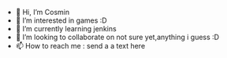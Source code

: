 - 👋 Hi, I’m Cosmin
- 👀 I’m interested in games :D
- 🌱 I’m currently learning jenkins
- 💞️ I’m looking to collaborate on not sure yet,anything i guess :D
- 📫 How to reach me : send a a text here

<!---
sanducosmin/sanducosmin is a ✨ special ✨ repository because its `README.md` (this file) appears on your GitHub profile.
You can click the Preview link to take a look at your changes.
--->
